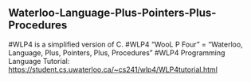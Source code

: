 ## Waterloo-Language-Plus-Pointers-Plus-Procedures
#WLP4 is a simplified version of C.
#WLP4 “WooL P Four” = “Waterloo, Language, Plus, Pointers, Plus, Procedures”
#WLP4 Programming Language Tutorial: https://student.cs.uwaterloo.ca/~cs241/wlp4/WLP4tutorial.html



